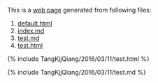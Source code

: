This is a [web page](http://bigdata-mindstorms.github.io/jekyll-playground/public/TangKjjQiang/2016/03/11/index.html) generated from following files:

1. [default.html](https://github.com/bigdata-mindstorms/jekyll-playground/blob/gh-pages/_layouts/TangKjjQiang/2016/03/11/default.html)
2. [index.md](https://github.com/bigdata-mindstorms/jekyll-playground/blob/gh-pages/public/TangKjjQiang/2016/3/11/index.md)
3. [test.md](https://github.com/bigdata-mindstorms/jekyll-playground/blob/gh-pages/_includes/TangKjjQiang/2016/03/11/test.md)
4. [test.html](https://github.com/bigdata-mindstorms/jekyll-playground/blob/gh-pages/_includes/TangKjjQiang/2016/03/11/test.html)



{% include TangKjjQiang/2016/03/11/test.html %}

{% include TangKjjQiang/2016/03/11/test.md %}
